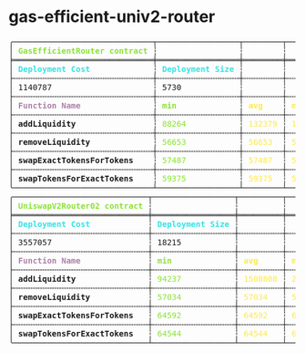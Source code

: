 # gas-efficient-univ2-router
<pre>╭─────────────────────────────┬─────────────────┬────────┬────────┬────────┬─────────╮
│<font color="#8AE234"><b> GasEfficientRouter contract </b></font>┆                 ┆        ┆        ┆        ┆         │
╞═════════════════════════════╪═════════════════╪════════╪════════╪════════╪═════════╡
│<font color="#34E2E2"><b> Deployment Cost             </b></font>┆<font color="#34E2E2"><b> Deployment Size </b></font>┆        ┆        ┆        ┆         │
├╌╌╌╌╌╌╌╌╌╌╌╌╌╌╌╌╌╌╌╌╌╌╌╌╌╌╌╌╌┼╌╌╌╌╌╌╌╌╌╌╌╌╌╌╌╌╌┼╌╌╌╌╌╌╌╌┼╌╌╌╌╌╌╌╌┼╌╌╌╌╌╌╌╌┼╌╌╌╌╌╌╌╌╌┤
│ 1140787                     ┆ 5730            ┆        ┆        ┆        ┆         │
├╌╌╌╌╌╌╌╌╌╌╌╌╌╌╌╌╌╌╌╌╌╌╌╌╌╌╌╌╌┼╌╌╌╌╌╌╌╌╌╌╌╌╌╌╌╌╌┼╌╌╌╌╌╌╌╌┼╌╌╌╌╌╌╌╌┼╌╌╌╌╌╌╌╌┼╌╌╌╌╌╌╌╌╌┤
│<font color="#AD7FA8"><b> Function Name               </b></font>┆<font color="#8AE234"><b> min             </b></font>┆<font color="#FCE94F"><b> avg    </b></font>┆<font color="#FCE94F"><b> median </b></font>┆<font color="#EF2929"><b> max    </b></font>┆<b> # calls </b>│
├╌╌╌╌╌╌╌╌╌╌╌╌╌╌╌╌╌╌╌╌╌╌╌╌╌╌╌╌╌┼╌╌╌╌╌╌╌╌╌╌╌╌╌╌╌╌╌┼╌╌╌╌╌╌╌╌┼╌╌╌╌╌╌╌╌┼╌╌╌╌╌╌╌╌┼╌╌╌╌╌╌╌╌╌┤
│<b> addLiquidity                </b>┆<font color="#8AE234"> 88264           </font>┆<font color="#FCE94F"> 132379 </font>┆<font color="#FCE94F"> 154437 </font>┆<font color="#EF2929"> 154437 </font>┆ 6       │
├╌╌╌╌╌╌╌╌╌╌╌╌╌╌╌╌╌╌╌╌╌╌╌╌╌╌╌╌╌┼╌╌╌╌╌╌╌╌╌╌╌╌╌╌╌╌╌┼╌╌╌╌╌╌╌╌┼╌╌╌╌╌╌╌╌┼╌╌╌╌╌╌╌╌┼╌╌╌╌╌╌╌╌╌┤
│<b> removeLiquidity             </b>┆<font color="#8AE234"> 56653           </font>┆<font color="#FCE94F"> 56653  </font>┆<font color="#FCE94F"> 56653  </font>┆<font color="#EF2929"> 56653  </font>┆ 1       │
├╌╌╌╌╌╌╌╌╌╌╌╌╌╌╌╌╌╌╌╌╌╌╌╌╌╌╌╌╌┼╌╌╌╌╌╌╌╌╌╌╌╌╌╌╌╌╌┼╌╌╌╌╌╌╌╌┼╌╌╌╌╌╌╌╌┼╌╌╌╌╌╌╌╌┼╌╌╌╌╌╌╌╌╌┤
│<b> swapExactTokensForTokens    </b>┆<font color="#8AE234"> 57487           </font>┆<font color="#FCE94F"> 57487  </font>┆<font color="#FCE94F"> 57487  </font>┆<font color="#EF2929"> 57487  </font>┆ 1       │
├╌╌╌╌╌╌╌╌╌╌╌╌╌╌╌╌╌╌╌╌╌╌╌╌╌╌╌╌╌┼╌╌╌╌╌╌╌╌╌╌╌╌╌╌╌╌╌┼╌╌╌╌╌╌╌╌┼╌╌╌╌╌╌╌╌┼╌╌╌╌╌╌╌╌┼╌╌╌╌╌╌╌╌╌┤
│<b> swapTokensForExactTokens    </b>┆<font color="#8AE234"> 59375           </font>┆<font color="#FCE94F"> 59375  </font>┆<font color="#FCE94F"> 59375  </font>┆<font color="#EF2929"> 59375  </font>┆ 1       │
╰─────────────────────────────┴─────────────────┴────────┴────────┴────────┴─────────╯
╭────────────────────────────┬─────────────────┬─────────┬─────────┬─────────┬─────────╮
│<font color="#8AE234"><b> UniswapV2Router02 contract </b></font>┆                 ┆         ┆         ┆         ┆         │
╞════════════════════════════╪═════════════════╪═════════╪═════════╪═════════╪═════════╡
│<font color="#34E2E2"><b> Deployment Cost            </b></font>┆<font color="#34E2E2"><b> Deployment Size </b></font>┆         ┆         ┆         ┆         │
├╌╌╌╌╌╌╌╌╌╌╌╌╌╌╌╌╌╌╌╌╌╌╌╌╌╌╌╌┼╌╌╌╌╌╌╌╌╌╌╌╌╌╌╌╌╌┼╌╌╌╌╌╌╌╌╌┼╌╌╌╌╌╌╌╌╌┼╌╌╌╌╌╌╌╌╌┼╌╌╌╌╌╌╌╌╌┤
│ 3557057                    ┆ 18215           ┆         ┆         ┆         ┆         │
├╌╌╌╌╌╌╌╌╌╌╌╌╌╌╌╌╌╌╌╌╌╌╌╌╌╌╌╌┼╌╌╌╌╌╌╌╌╌╌╌╌╌╌╌╌╌┼╌╌╌╌╌╌╌╌╌┼╌╌╌╌╌╌╌╌╌┼╌╌╌╌╌╌╌╌╌┼╌╌╌╌╌╌╌╌╌┤
│<font color="#AD7FA8"><b> Function Name              </b></font>┆<font color="#8AE234"><b> min             </b></font>┆<font color="#FCE94F"><b> avg     </b></font>┆<font color="#FCE94F"><b> median  </b></font>┆<font color="#EF2929"><b> max     </b></font>┆<b> # calls </b>│
├╌╌╌╌╌╌╌╌╌╌╌╌╌╌╌╌╌╌╌╌╌╌╌╌╌╌╌╌┼╌╌╌╌╌╌╌╌╌╌╌╌╌╌╌╌╌┼╌╌╌╌╌╌╌╌╌┼╌╌╌╌╌╌╌╌╌┼╌╌╌╌╌╌╌╌╌┼╌╌╌╌╌╌╌╌╌┤
│<b> addLiquidity               </b>┆<font color="#8AE234"> 94237           </font>┆<font color="#FCE94F"> 1508808 </font>┆<font color="#FCE94F"> 2216094 </font>┆<font color="#EF2929"> 2216094 </font>┆ 6       │
├╌╌╌╌╌╌╌╌╌╌╌╌╌╌╌╌╌╌╌╌╌╌╌╌╌╌╌╌┼╌╌╌╌╌╌╌╌╌╌╌╌╌╌╌╌╌┼╌╌╌╌╌╌╌╌╌┼╌╌╌╌╌╌╌╌╌┼╌╌╌╌╌╌╌╌╌┼╌╌╌╌╌╌╌╌╌┤
│<b> removeLiquidity            </b>┆<font color="#8AE234"> 57034           </font>┆<font color="#FCE94F"> 57034   </font>┆<font color="#FCE94F"> 57034   </font>┆<font color="#EF2929"> 57034   </font>┆ 1       │
├╌╌╌╌╌╌╌╌╌╌╌╌╌╌╌╌╌╌╌╌╌╌╌╌╌╌╌╌┼╌╌╌╌╌╌╌╌╌╌╌╌╌╌╌╌╌┼╌╌╌╌╌╌╌╌╌┼╌╌╌╌╌╌╌╌╌┼╌╌╌╌╌╌╌╌╌┼╌╌╌╌╌╌╌╌╌┤
│<b> swapExactTokensForTokens   </b>┆<font color="#8AE234"> 64592           </font>┆<font color="#FCE94F"> 64592   </font>┆<font color="#FCE94F"> 64592   </font>┆<font color="#EF2929"> 64592   </font>┆ 1       │
├╌╌╌╌╌╌╌╌╌╌╌╌╌╌╌╌╌╌╌╌╌╌╌╌╌╌╌╌┼╌╌╌╌╌╌╌╌╌╌╌╌╌╌╌╌╌┼╌╌╌╌╌╌╌╌╌┼╌╌╌╌╌╌╌╌╌┼╌╌╌╌╌╌╌╌╌┼╌╌╌╌╌╌╌╌╌┤
│<b> swapTokensForExactTokens   </b>┆<font color="#8AE234"> 64544           </font>┆<font color="#FCE94F"> 64544   </font>┆<font color="#FCE94F"> 64544   </font>┆<font color="#EF2929"> 64544   </font>┆ 1       │
╰────────────────────────────┴─────────────────┴─────────┴─────────┴─────────┴─────────╯
</pre>
